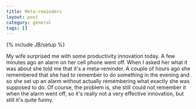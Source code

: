 ```yaml
---
title: Meta-reminders
layout: post
category: general
tags: []
---
```

{% include JB/setup %}

My wife surprised me with some productivity innovation today. A few minutes ago an alarm on her cell phone went off. When I asked her what it was about she told me that it's a meta-reminder. A couple of hours ago she remembered that she had to remember to do something in the evening and so she set up an alarm without actually remembering what exactly she was supposed to do. Of course, the problem is, she still could not remember it when the alarm went off, so it's really not a very effective innovation, but still it's quite funny.
